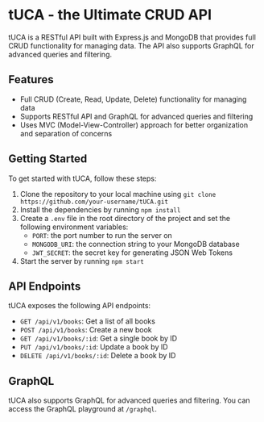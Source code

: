 # tUCA - the Ultimate CRUD API

tUCA is a RESTful API built with Express.js and MongoDB that provides full CRUD functionality for managing data. The API also supports GraphQL for advanced queries and filtering.

## Features

- Full CRUD (Create, Read, Update, Delete) functionality for managing data
- Supports RESTful API and GraphQL for advanced queries and filtering
- Uses MVC (Model-View-Controller) approach for better organization and separation of concerns

## Getting Started

To get started with tUCA, follow these steps:

1. Clone the repository to your local machine using `git clone https://github.com/your-username/tUCA.git`
2. Install the dependencies by running `npm install`
3. Create a `.env` file in the root directory of the project and set the following environment variables:
    - `PORT`: the port number to run the server on
    - `MONGODB_URI`: the connection string to your MongoDB database
    - `JWT_SECRET`: the secret key for generating JSON Web Tokens
4. Start the server by running `npm start`

## API Endpoints

tUCA exposes the following API endpoints:

- `GET /api/v1/books`: Get a list of all books
- `POST /api/v1/books`: Create a new book
- `GET /api/v1/books/:id`: Get a single book by ID
- `PUT /api/v1/books/:id`: Update a book by ID
- `DELETE /api/v1/books/:id`: Delete a book by ID

## GraphQL

tUCA also supports GraphQL for advanced queries and filtering. You can access the GraphQL playground at `/graphql`.
